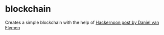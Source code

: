 # blockchain

Creates a simple blockchain with the help of [Hackernoon post by Daniel van Flymen](https://hackernoon.com/learn-blockchains-by-building-one-117428612f46)
